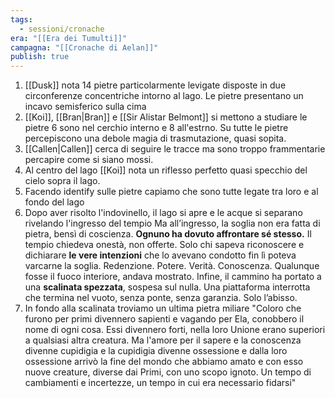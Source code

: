 ```yaml
---
tags:
  - sessioni/cronache
era: "[[Era dei Tumulti]]"
campagna: "[[Cronache di Aelan]]"
publish: true
---
```


1. [[Dusk]] nota 14 pietre particolarmente levigate disposte in due circonferenze concentriche intorno al lago. Le pietre presentano un incavo semisferico sulla cima 
2. [[Koi]], [[Bran|Bran]] e [[Sir Alistar Belmont]] si mettono a studiare le pietre 6 sono nel cerchio interno e 8 all'estrno. Su tutte le pietre percepiscono una debole magia di trasmutazione, quasi sopita.
3. [[Callen|Callen]] cerca di seguire le tracce ma sono troppo frammentarie percapire come si siano mossi.
4. Al centro del lago [[Koi]] nota un riflesso perfetto quasi specchio del cielo sopra il lago. 
5. Facendo identify sulle pietre capiamo che sono tutte legate tra loro e al fondo del lago
6. Dopo aver risolto l'indovinello, il lago si apre e le acque si separano rivelando l'ingresso del tempio Ma all’ingresso, la soglia non era fatta di pietra, bensì di coscienza. **Ognuno ha dovuto affrontare sé stesso.** Il tempio chiedeva onestà, non offerte. Solo chi sapeva riconoscere e dichiarare **le vere intenzioni** che lo avevano condotto fin lì poteva varcarne la soglia. Redenzione. Potere. Verità. Conoscenza. Qualunque fosse il fuoco interiore, andava mostrato. Infine, il cammino ha portato a una **scalinata spezzata**, sospesa sul nulla. Una piattaforma interrotta che termina nel vuoto, senza ponte, senza garanzia. Solo l’abisso.
7. In fondo alla scalinata troviamo un ultima pietra miliare "Coloro che furono per primi divennero sapienti e vagando per Ela, conobbero il nome di ogni cosa. Essi divennero forti, nella loro Unione erano superiori a qualsiasi altra creatura. Ma l'amore per il sapere e la conoscenza divenne cupidigia e la cupidigia divenne ossessione e dalla loro ossessione arrivò la fine del mondo che abbiamo amato e con esso nuove creature, diverse dai Primi, con uno scopo ignoto. Un tempo di cambiamenti e incertezze, un tempo in cui era necessario fidarsi"